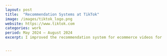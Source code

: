 ```yaml
---
layout: post
title:  "Recommendation Systems at TikTok"
image: /images/tiktok_logo.png
website: https://www.tiktok.com
categories: work  
period: May 2024 — August 2024
excerpt: I improved the recommendation system for ecommerce videos for a projected $33,000,000+ increase in annual sales through projects focusing on improving multi-interest modeling.


---
```


